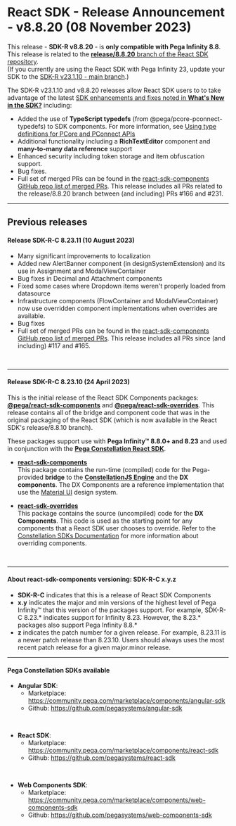 # React SDK - Release Announcement - v8.8.20 (08 November 2023)

This release - **SDK-R v8.8.20** - is **only compatible with Pega Infinity 8.8**. This release is related to the [**release/8.8.20** branch of the React SDK repository](https://github.com/pegasystems/react-sdk/tree/release/8.8.20).
<br>
(If you currently are using the React SDK with Pega Infinity 23, update your SDK to
the [SDK-R v23.1.10 - main branch](https://github.com/pegasystems/react-sdk/tree/main).)

The SDK-R v23.1.10 and v8.8.20 releases allow React SDK users to to take advantage of the latest
[SDK enhancements and fixes noted in **What's New in the SDK?**](https://docs.pega.com/bundle/constellation-sdk/page/constellation-sdks/sdks/react-sdk-updates.html) including:

* Added the use of **TypeScript typedefs** (from @pega/pcore-pconnect-typedefs) to SDK components.
For more information, see [Using type definitions for PCore and PConnect APIs](https://docs.pega.com/bundle/pcore-pconnect-88/page/pcore-pconnect-public-apis/api/using-type-definitions-pcore-pconnect-apis.html)
* Additional functionality including a **RichTextEditor** component and **many-to-many data reference** support
* Enhanced security including token storage and item obfuscation support.
* Bug fixes.
* Full set of merged PRs can be found in the [react-sdk-components GitHub repo list of merged PRs](https://github.com/pegasystems/react-sdk-components/pulls?q=is%3Apr+is%3Amerged+base%3Amaster+). This release includes all PRs related to the release/8.8.20 branch between (and including) PRs #166 and #231.

<hr>

## Previous releases

#### **Release SDK-R-C 8.23.11 (10 August 2023)**

* Many significant improvements to localization
* Added new AlertBanner component (in designSystemExtension) and its use in Assignment and ModalViewContainer
* Bug fixes in Decimal and Attachment components
* Fixed some cases where Dropdown items weren't properly loaded from datasource
* Infrastructure components (FlowContainer and ModalViewContainer) now use overridden component implementations when overrides are available.
* Bug fixes
* Full set of merged PRs can be found in the [react-sdk-components GitHub repo list of merged PRs](https://github.com/pegasystems/react-sdk-components/pulls?page=1&q=is%3Apr+is%3Amerged). This release includes all PRs since (and including) #117 and #165.

<br />

<hr />


#### **Release SDK-R-C 8.23.10 (24 April 2023)**

This is the initial release of the React SDK Components packages:
[**@pega/react-sdk-components**](https://www.npmjs.com/package/@pega/react-sdk-components)
and [**@pega/react-sdk-overrides**](https://www.npmjs.com/package/@pega/react-sdk-overrides).
This release contains all of the bridge and component code that was in the original
packaging of the React SDK (which is now available in the React SDK's release/8.8.10 branch).

These packages support use with **Pega Infinity&trade; 8.8.0+ and 8.23** and used in conjunction with the [**Pega Constellation React SDK**](https://community.pega.com/marketplace/components/react-sdk).

* [**react-sdk-components**](https://www.npmjs.com/package/@pega/react-sdk-components) <br />
This package contains the run-time (compiled) code for the Pega-provided **bridge**
to the [**ConstellationJS Engine**](https://www.npmjs.com/package/@pega/constellationjs) and
the **DX components**. The DX Components are a reference implementation that
use the [Material UI](https://v4.mui.com/) design system.

* [**react-sdk-overrides**](https://www.npmjs.com/package/@pega/react-sdk-overrides) <br />
This package contains the source (uncompiled) code for the **DX Components**. This code
is used as the starting point for any components that a React SDK user chooses to override.
Refer to the [Constellation SDKs Documentation](https://docs.pega.com/bundle/constellation-sdk/page/constellation-sdks/sdks/constellation-sdks.html)
for more information about overriding components.

<br />

<hr />

#### **About react-sdk-components versioning: SDK-R-C x.y.z**

* **SDK-R-C** indicates that this is a release of React SDK Components
* **x.y** indicates the major and min versions of the highest level of Pega Infinity&trade;
that this version of the packages support. For example, SDK-R-C 8.23.* indicates support for
Infinity 8.23. However, the 8.23.* packages also support Pega Infinity 8.8.*
* **z** indicates the patch number for a given release. For example, 8.23.11 is a newer
patch release than 8.23.10. Users should always uses the most recent patch release for a
given major.minor release.
<hr />

#### **Pega Constellation SDKs available**
* **Angular SDK**:
  * Marketplace: https://community.pega.com/marketplace/components/angular-sdk
  * Github: https://github.com/pegasystems/angular-sdk

<br />

* **React SDK**:
  * Marketplace: https://community.pega.com/marketplace/components/react-sdk
  * Github: https://github.com/pegasystems/react-sdk

<br />

* **Web Components SDK**:
  * Marketplace: https://community.pega.com/marketplace/components/web-components-sdk
  * Github: https://github.com/pegasystems/web-components-sdk
